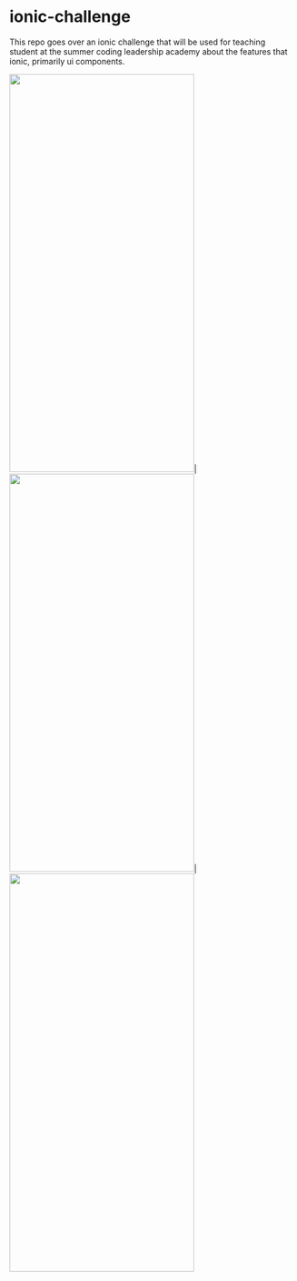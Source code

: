 # ionic-challenge
This repo goes over an ionic challenge that will be used for teaching student at the summer coding leadership academy about the features that ionic, primarily ui components. 


<img src="https://i.ibb.co/74fTRvD/Screen-Shot-2021-07-06-at-12-04-16-AM.png" width="325" height="700">|
<img src="https://i.ibb.co/fSS5RfG/Screen-Shot-2021-07-06-at-12-04-29-AM.png" width="325" height="700">|
<img src="https://i.ibb.co/k4F6WMr/Screen-Shot-2021-07-06-at-12-36-19-AM.png" width="325" height="700">

